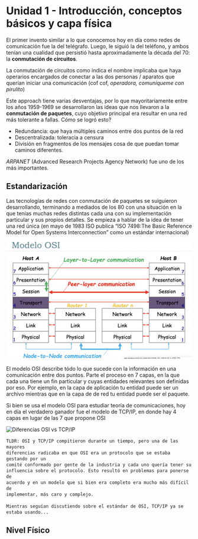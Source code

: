 # Unidad 1 - Introducción, conceptos básicos y capa física

El primer invento similar a lo que conocemos hoy en día como redes de
comunicación fue la del telégrafo. Luego, le siguió la del teléfono, y ambos
tenían una cualidad que persistió hasta aproximadamente la década del 70: la
**conmutación de circuitos**.

La conmutación de circuitos como indica el nombre implicaba que haya operarios
encargados de conectar a las dos personas / aparatos que querían iniciar una
comunicación (cof cof, *operadora, comuníqueme con pirulito*)

Este approach tiene varias desventajas, por lo que mayoritariamente entre los
años 1959-1969 se desarrollaron las ideas que nos llevaron a la **conmutación
de paquetes**, cuyo objetivo principal era resultar en una red más tolerante a
fallas. Cómo se logró esto?

- Redundancia: que haya múltiples caminos entre dos puntos de la red
- Descentralizada: toleracia a censura
- División en fragmentos de los mensajes cosa de que puedan tomar caminos
  diferentes.

*ARPANET* (Advanced Research Projects Agency Network) fue uno de los más importantes.

## Estandarización

Las tecnologías de redes con conmutación de paquetes se suiguieron
desarrollando, terminando a mediados de los 80 con una situación en la que
tenías muchas redes distintas cada una con su implementación particular y sus
propios detalles. Se empieza a hablar de la idea de tener una red única (en
mayo de 1983 ISO publica “ISO 7498:The Basic Reference Model for Open Systems
Interconnection” como un estándar internacional)

![Diagrama Modelo OSI](./img/osi_model.png)

El modelo OSI describe tódo lo que sucede con la información en una
comunicación entre dos puntos. Parte el proceso en 7 capas, en la que cada una
tiene un fin particular y cuyas entidades relevantes son definidas por eso. Por
ejemplo, en la capa de aplicación tu entidad puede ser un archivo mientras que
en la capa de de red tu entidad puede ser el paquete.

Si bien se usa el modelo OSI para estudiar teoría de comunicaciones, hoy en día
el verdadero ganador fue el modelo de TCP/IP, en donde hay 4 capas en lugar de
las 7 que propone OSI

![Diferencias OSI vs TCP/IP](./osi_tcp_differences.png)

```admonish info title="[osi the internet that wasnt](https://spectrum.ieee.org/osi-the-internet-that-wasnt)"
TLDR: OSI y TCP/IP compitieron durante un tiempo, pero una de las mayores
diferencias radicaba en que OSI era un protocolo que se estaba gestando por un
comité conformado por gente de la industria y cada uno quería tener su
influencia sobre el protocolo. Esto resultó en problemas para ponerse de
acuerdo y en un modelo que si bien era completo era mucho más difícil de
implementar, más caro y complejo. 

Mientras seguían discutiendo sobre el estándar de OSI, TCP/IP ya se estaba usando...
```

## Nivel Físico


